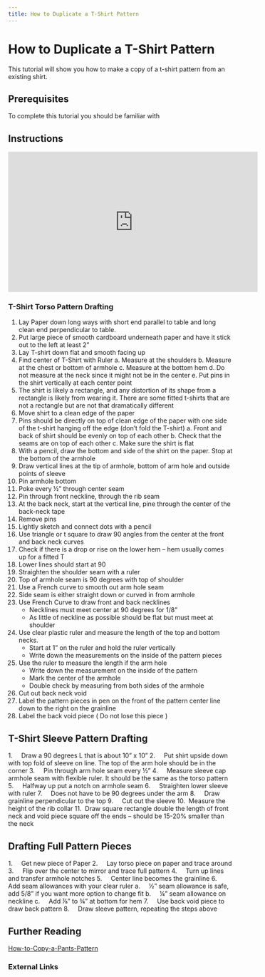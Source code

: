 ```yaml
---
title: How to Duplicate a T-Shirt Pattern
---
```


# How to Duplicate a T-Shirt Pattern

This tutorial will show you how to make a copy of a t-shirt pattern from an existing shirt.

## Prerequisites

To complete this tutorial you should be familiar with

## Instructions

<div class="responsive-iframe-container"><iframe width="560" height="315" src="https://www.youtube.com/embed/quZHvzsZHwc" title="YouTube video player" frameborder="0" allow="accelerometer; autoplay; clipboard-write; encrypted-media; gyroscope; picture-in-picture" allowfullscreen></iframe></div>

### T-Shirt Torso Pattern Drafting

1. Lay Paper down long ways with short end parallel to table and long clean end perpendicular to table.
2. Put large piece of smooth cardboard underneath paper and have it stick out to the left at least 2”
3. Lay T-shirt down flat and smooth facing up
4. Find center of T-Shirt with Ruler a. Measure at the shoulders b. Measure at the chest or bottom of armhole c. Measure at the bottom hem d. Do not measure at the neck since it might not be in the center e. Put pins in the shirt vertically at each center point
5. The shirt is likely a rectangle, and any distortion of its shape from a rectangle is likely from wearing it. There are some fitted t-shirts that are not a rectangle but are not that dramatically different
6. Move shirt to a clean edge of the paper
7. Pins should be directly on top of clean edge of the paper with one side of the t-shirt hanging off the edge (don’t fold the T-shirt) a. Front and back of shirt should be evenly on top of each other b. Check that the seams are on top of each other c. Make sure the shirt is flat
8. With a pencil, draw the bottom and side of the shirt on the paper. Stop at the bottom of the armhole
9. Draw vertical lines at the tip of armhole, bottom of arm hole and outside points of sleeve
10. Pin armhole bottom
11. Poke every ½” through center seam
12. Pin through front neckline, through the rib seam
13. At the back neck, start at the vertical line, pine through the center of the back-neck tape
14. Remove pins
15. Lightly sketch and connect dots with a pencil
16. Use triangle or t square to draw 90 angles from the center at the front and back neck curves
17. Check if there is a drop or rise on the lower hem – hem usually comes up for a fitted T
18. Lower lines should start at 90
19. Straighten the shoulder seam with a ruler
20. Top of armhole seam is 90 degrees with top of shoulder
21. Use a French curve to smooth out arm hole seam
22. Side seam is either straight down or curved in from armhole
23. Use French Curve to draw front and back necklines
    - Necklines must meet center at 90 degrees for 1/8”
    - As little of neckline as possible should be flat but must meet at shoulder
24. Use clear plastic ruler and measure the length of the top and bottom necks.
    - Start at 1” on the ruler and hold the ruler vertically
    - Write down the measurements on the inside of the pattern pieces
25. Use the ruler to measure the length if the arm hole
    - Write down the measurement on the inside of the pattern
    - Mark the center of the armhole
    - Double check by measuring from both sides of the armhole
26. Cut out back neck void
27. Label the pattern pieces in pen on the front of the pattern center line down to the right on the grainline
28. Label the back void piece ( Do not lose this piece )

## T-Shirt Sleeve Pattern Drafting

1.     Draw a 90 degrees L that is about 10” x 10” 2.     Put shirt upside down with top fold of sleeve on line. The top of the arm hole should be in the corner 3.     Pin through arm hole seam every ½” 4.     Measure sleeve cap armhole seam with flexible ruler. It should be the same as the torso pattern 5.     Halfway up put a notch on armhole seam 6.     Straighten lower sleeve with ruler 7.     Does not have to be 90 degrees under the arm 8.     Draw grainline perpendicular to the top 9.     Cut out the sleeve 10.  Measure the height of the rib collar 11.  Draw square rectangle double the length of front neck and void piece square off the ends – should be 15-20% smaller than the neck

## Drafting Full Pattern Pieces

1.     Get new piece of Paper 2.     Lay torso piece on paper and trace around 3.     Flip over the center to mirror and trace full pattern 4.     Turn up lines and transfer armhole notches 5.     Center line becomes the grainline 6.     Add seam allowances with your clear ruler a.     ½” seam allowance is safe, add 5/8” if you want more option to change fit b.     ¼” seam allowance on neckline c.     Add ⅞” to ¾” at bottom for hem 7.     Use back void piece to draw back pattern 8.     Draw sleeve pattern, repeating the steps above

## Further Reading

[How-to-Copy-a-Pants-Pattern](./how-to-copy-a-pants-pattern.md)

### External Links
